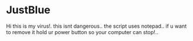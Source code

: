 # JustBlue
Hi this is my virus!. this isnt dangerous.. the script uses notepad.. if u want to remove it hold ur power button so your computer can stop!..
